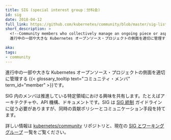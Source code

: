 ```yaml
---
title: SIG (special interest group：分科会)
id: sig
date: 2018-04-12
full_link: https://github.com/kubernetes/community/blob/master/sig-list.md#master-sig-list
short_description: >
  <!--Community members who collectively manage an ongoing piece or aspect of the larger Kubernetes open source project.--->
  進行中の一部や大きな Kubernetes オープンソース・プロジェクトの側面を適切に管理するコミュにティ・メンバです。

aka: 
tags:
- community
---
```

 <!--{{< glossary_tooltip text="Community members" term_id="member" >}} who collectively manage an ongoing piece or aspect of the larger Kubernetes open source project.-->
 進行中の一部や大きな Kubernetes オープンソース・プロジェクトの側面を適切に管理する {{< glossary_tooltip text="コミュニティ・メンバ" term_id="member" >}}です。

<!--more--> 

<!--
Members within a SIG have a shared interest in advancing a specific area, such as architecture, API machinery, or documentation.
SIGs must follow the [SIG Governance](https://github.com/kubernetes/community/blob/master/sig-governance.md) guidelines but can have their own contribution policy and channels of communication.
-->
SIG 内のメンバは推進している特定領域における興味を共有します。たとえばアーキテクチャや、API 機構、ドキュメントです。SIG は [SIG 統制](https://github.com/kubernetes/community/blob/master/sig-governance.md) ガイドラインに従う必要がありますが、同時の貢献ポリシーとコミュニケーション手段を持てます。

<!--
For more information, see the [kubernetes/community](https://github.com/kubernetes/community) repo and the current list of [SIGs and Working Groups](https://github.com/kubernetes/community/blob/master/sig-list.md).
-->
詳しい情報は  [kubernetes/community](https://github.com/kubernetes/community) リポジトリと、現在の [SIG とワーキンググループ](https://github.com/kubernetes/community/blob/master/sig-list.md) 一覧をご覧ください。

